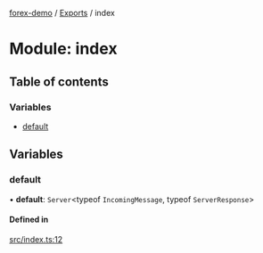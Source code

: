 [forex-demo](../README.md) / [Exports](../modules.md) / index

# Module: index

## Table of contents

### Variables

- [default](index.md#default)

## Variables

### default

• **default**: `Server`<typeof `IncomingMessage`, typeof `ServerResponse`\>

#### Defined in

[src/index.ts:12](https://github.com/suphero/forex-demo/blob/14e963f/src/index.ts#L12)
